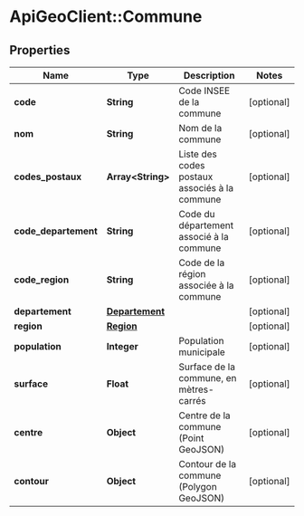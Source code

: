 # ApiGeoClient::Commune

## Properties
Name | Type | Description | Notes
------------ | ------------- | ------------- | -------------
**code** | **String** | Code INSEE de la commune | [optional] 
**nom** | **String** | Nom de la commune | [optional] 
**codes_postaux** | **Array&lt;String&gt;** | Liste des codes postaux associés à la commune | [optional] 
**code_departement** | **String** | Code du département associé à la commune | [optional] 
**code_region** | **String** | Code de la région associée à la commune | [optional] 
**departement** | [**Departement**](Departement.md) |  | [optional] 
**region** | [**Region**](Region.md) |  | [optional] 
**population** | **Integer** | Population municipale | [optional] 
**surface** | **Float** | Surface de la commune, en mètres-carrés | [optional] 
**centre** | **Object** | Centre de la commune (Point GeoJSON) | [optional] 
**contour** | **Object** | Contour de la commune (Polygon GeoJSON) | [optional] 


